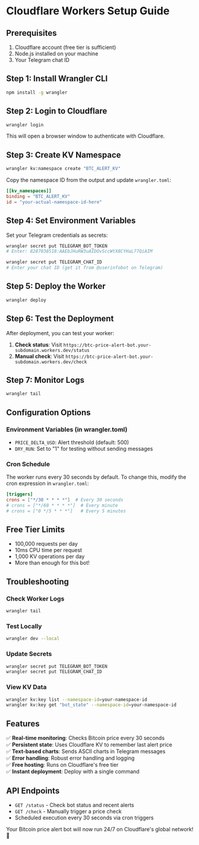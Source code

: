 # Cloudflare Workers Setup Guide

## Prerequisites
1. Cloudflare account (free tier is sufficient)
2. Node.js installed on your machine
4. Your Telegram chat ID

## Step 1: Install Wrangler CLI

```bash
npm install -g wrangler
```

## Step 2: Login to Cloudflare

```bash
wrangler login
```

This will open a browser window to authenticate with Cloudflare.

## Step 3: Create KV Namespace

```bash
wrangler kv:namespace create "BTC_ALERT_KV"
```

Copy the namespace ID from the output and update `wrangler.toml`:
```toml
[[kv_namespaces]]
binding = "BTC_ALERT_KV"
id = "your-actual-namespace-id-here"
```

## Step 4: Set Environment Variables

Set your Telegram credentials as secrets:

```bash
wrangler secret put TELEGRAM_BOT_TOKEN
# Enter: 8287038518:AAEbJHuRW3uAIDOvSccWtX8CYHaL77QiAIM

wrangler secret put TELEGRAM_CHAT_ID
# Enter your chat ID (get it from @userinfobot on Telegram)
```

## Step 5: Deploy the Worker

```bash
wrangler deploy
```

## Step 6: Test the Deployment

After deployment, you can test your worker:

1. **Check status**: Visit `https://btc-price-alert-bot.your-subdomain.workers.dev/status`
2. **Manual check**: Visit `https://btc-price-alert-bot.your-subdomain.workers.dev/check`

## Step 7: Monitor Logs

```bash
wrangler tail
```

## Configuration Options

### Environment Variables (in wrangler.toml)
- `PRICE_DELTA_USD`: Alert threshold (default: 500)
- `DRY_RUN`: Set to "1" for testing without sending messages

### Cron Schedule
The worker runs every 30 seconds by default. To change this, modify the cron expression in `wrangler.toml`:

```toml
[triggers]
crons = ["*/30 * * * *"]  # Every 30 seconds
# crons = ["*/60 * * * *"]  # Every minute
# crons = ["0 */5 * * *"]   # Every 5 minutes
```

## Free Tier Limits
- 100,000 requests per day
- 10ms CPU time per request
- 1,000 KV operations per day
- More than enough for this bot!

## Troubleshooting

### Check Worker Logs
```bash
wrangler tail
```

### Test Locally
```bash
wrangler dev --local
```

### Update Secrets
```bash
wrangler secret put TELEGRAM_BOT_TOKEN
wrangler secret put TELEGRAM_CHAT_ID
```

### View KV Data
```bash
wrangler kv:key list --namespace-id=your-namespace-id
wrangler kv:key get "bot_state" --namespace-id=your-namespace-id
```

## Features

✅ **Real-time monitoring**: Checks Bitcoin price every 30 seconds  
✅ **Persistent state**: Uses Cloudflare KV to remember last alert price  
✅ **Text-based charts**: Sends ASCII charts in Telegram messages  
✅ **Error handling**: Robust error handling and logging  
✅ **Free hosting**: Runs on Cloudflare's free tier  
✅ **Instant deployment**: Deploy with a single command  

## API Endpoints

- `GET /status` - Check bot status and recent alerts
- `GET /check` - Manually trigger a price check
- Scheduled execution every 30 seconds via cron triggers

Your Bitcoin price alert bot will now run 24/7 on Cloudflare's global network! 🚀